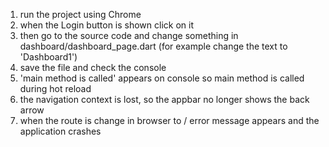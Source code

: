 1. run the project using Chrome
2. when the Login button is shown click on it
3. then go to the source code and change something in dashboard/dashboard_page.dart (for example change the text to 'Dashboard1')
4. save the file and check the console 
5. 'main method is called' appears on console so main method is called during hot reload
6. the navigation context is lost, so the appbar no longer shows the back arrow
7. when the route is change in browser to / error message appears and the application crashes